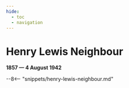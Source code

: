 ```yaml
---
hide:
  - toc
  - navigation 
---
```


# Henry Lewis Neighbour

**1857 — 4 August 1942**

--8<-- "snippets/henry-lewis-neighbour.md"
